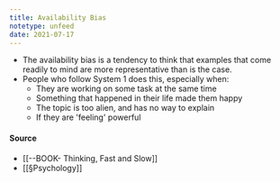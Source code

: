 ```yaml
---
title: Availability Bias
notetype: unfeed
date: 2021-07-17
---
```

- The availability bias is a tendency to think that examples that come readily to mind are more representative than is the case.
- People who follow System 1 does this, especially when: 
	- They are working on some task at the same time
	- Something that happened in their life made them happy
	- The topic is too alien, and has no way to explain 
	- If they are 'feeling' powerful

#### Source 
- [[--BOOK- Thinking, Fast and Slow]]
- [[§Psychology]]